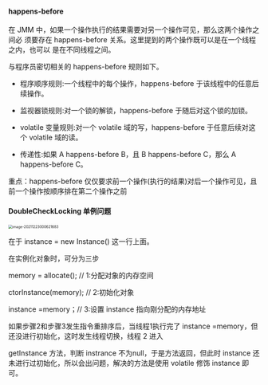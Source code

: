 #### happens-before

在 JMM 中，如果一个操作执行的结果需要对另一个操作可见，那么这两个操作之间必 须要存在 happens-before 关系。这里提到的两个操作既可以是在一个线程之内，也可以 是在不同线程之间。

与程序员密切相关的 happens-before 规则如下。

* 程序顺序规则:一个线程中的每个操作，happens-before 于该线程中的任意后续操作。

* 监视器锁规则:对一个锁的解锁，happens-before 于随后对这个锁的加锁。

*  volatile 变量规则:对一个 volatile 域的写，happens-before 于任意后续对这个 volatile 域的读。

*  传递性:如果 A happens-before B，且 B happens-before C，那么 A happens-before C。

重点：happens-before 仅仅要求前一个操作(执行的结果)对后一个操作可见，且 前一个操作按顺序排在第二个操作之前

#### DoubleCheckLocking 单例问题

<img src="/Users/xinwa/Library/Application Support/typora-user-images/image-20211223000621683.png" alt="image-20211223000621683" style="zoom:50%;" />

在于 instance = new Instance() 这一行上面。

在实例化对象时，可分为三步

memory = allocate(); // 1:分配对象的内存空间

ctorInstance(memory);  // 2:初始化对象

 instance =memory；// 3:设置 instance 指向刚分配的内存地址

如果步骤2和步骤3发生指令重排序后，当线程1执行完了 instance =memory，但还没进行初始化，这时发生线程切换，线程 2 进入

getInstance 方法，判断 instrance 不为null，于是方法返回，但此时 instance 还未进行过初始化，所以会出问题，解决的方法是使用 volatile 修饰 instance 即可。

